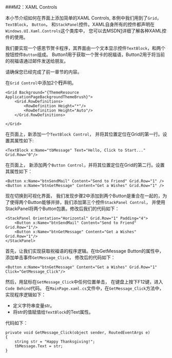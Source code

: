 ###M2：XAML Controls

本小节介绍如何在界面上添加简单的XAML Controls, 本例中我们用到了`Grid`， `TextBlock`， `Button`， 和`StackPanel`控件。XAML自身所有的控件都声明在`Windows.UI.Xaml.Controls`这个类库中， 您可以去MSDN[1]详细了解各种XAML控件的使用。

我们要实现一个感恩节贺卡程序，其界面由一个文本显示控件`TextBlock`，和两个按钮控件`Button`组成。 Button1用于获取一个贺卡的祝福语，Button2用于将当前的祝福语通过邮件发送给朋友。

请确保您已经完成了前一章节的内容。

在`Grid Control`中添加2个**行**声明。

    <Grid Background="{ThemeResource ApplicationPageBackgroundThemeBrush}">
        <Grid.RowDefinitions>
            <RowDefinition Height="*"/>
            <RowDefinition Height="Auto"/>
        </Grid.RowDefinitions>

    </Grid>

在页面上，新添加一个`TextBlock Control`， 并将其位置定位在Grid的第一行。设置其属性如下:

	<TextBlock x:Name="tbMessage" Text="Hello, Click to Start..." Grid.Row="0"/>

在页面上， 新添加两个`Button Control`，并将其位置定位在Grid的第二行。设置其属性如下：

	<Button x:Name="btnSendMail" Content="Send to Friend" Grid.Row="1" />
	<Button x:Name="btnGetMessage" Content="Get a Wishes" Grid.Row="1" />

现在切换到可视化界面， 我们发现步骤2中添加到两个Button是重合在一起的，为了使得两个Button能够并排，我们添加第三个控件`StackPanel Control`， 并使用StackPanel将两个Button包裹。修改后我们的代码如下：

    <StackPanel Orientation="Horizontal" Grid.Row="1" Padding="4">
        <Button x:Name="btnSendMail" Content="Send to Friend" Grid.Row="1"/>
        <Button x:Name="btnGetMessage" Content="Get a Wishes" Grid.Row="1"/>
    </StackPanel>

首先，让我们实现获取祝福语的程序逻辑。在tbGetMessage Button的属性中，添加单击事件`GetMessage_Click`， 修改后的代码如下：

	<Button x:Name="btnGetMessage" Content="Get a Wishes" Grid.Row="1" Click="GetMessage_Click"/>

然后，用鼠标在`GetMessage_Click`中任何位置单击， 在键盘上按下F12键，进入`Code Behind`代码。
在`MainPage.xaml.cs`文件中，在`GetMessage_Click`方法中，实现程序逻辑如下：

+	定义字符串变量str。  
+	将str的值赋值给`TextBlock`的Text属性。	  

代码如下：

    private void GetMessage_Click(object sender, RoutedEventArgs e)
    {
        string str = "Happy Thanksgiving!";
        tbMessage.Text = str;
    }


[1]: https://msdn.microsoft.com/en-us/library/windows/apps/xaml/jj203560.aspx